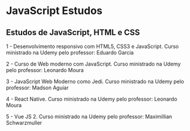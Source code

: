 # JavaScript Estudos
## Estudos de JavaScript, HTML e CSS

1 - Desenvolvimento responsivo com HTML5, CSS3 e JavaScript. Curso ministrado na Udemy pelo professor: Eduardo Garcia

2 - Curso de Web moderno com JavaScript. Curso ministrado na Udemy pelo professor: Leonardo Moura

3 - JavaScript Web Moderno como Jedi. Curso ministrado na Udemy pelo professor: Madson Aguiar

4 - React Native. Curso ministrado na Udemy pelo professor: Leonardo Moura

5 - Vue JS 2. Curso ministrado na Udemy pelo professor: Maximillian Schwarzmuller
